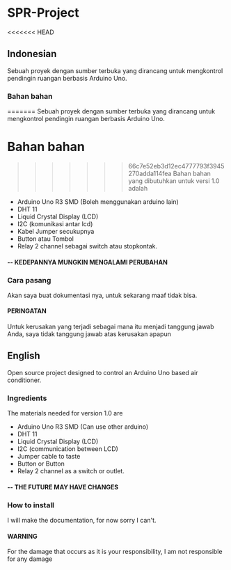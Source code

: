 # SPR-Project
<<<<<<< HEAD
## Indonesian
Sebuah proyek dengan sumber terbuka yang dirancang untuk mengkontrol pendingin ruangan berbasis Arduino Uno.

### Bahan bahan
=======
Sebuah proyek dengan sumber terbuka yang dirancang untuk mengkontrol pendingin ruangan berbasis Arduino Uno.

# Bahan bahan
>>>>>>> 66c7e52eb3d12ec4777793f3945270adda114fea
Bahan bahan yang dibutuhkan untuk versi 1.0 adalah
- Arduino Uno R3 SMD (Boleh menggunakan arduino lain)
- DHT 11
- Liquid Crystal Display (LCD)
- I2C (komunikasi antar lcd)
- Kabel Jumper secukupnya
- Button atau Tombol
- Relay 2 channel sebagai switch atau stopkontak.

#### -- KEDEPANNYA MUNGKIN MENGALAMI PERUBAHAN
### Cara pasang
Akan saya buat dokumentasi nya, untuk sekarang maaf tidak bisa.

#### PERINGATAN
Untuk kerusakan yang terjadi sebagai mana itu menjadi tanggung jawab Anda, saya tidak tanggung jawab atas kerusakan apapun

## English
Open source project designed to control an Arduino Uno based air conditioner.

### Ingredients
The materials needed for version 1.0 are
- Arduino Uno R3 SMD (Can use other arduino)
- DHT 11
- Liquid Crystal Display (LCD)
- I2C (communication between LCD)
- Jumper cable to taste
- Button or Button
- Relay 2 channel as a switch or outlet.

#### -- THE FUTURE MAY HAVE CHANGES
### How to install
I will make the documentation, for now sorry I can't.

#### WARNING
For the damage that occurs as it is your responsibility, I am not responsible for any damage
